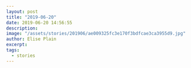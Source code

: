 ```yaml
---
layout: post
title: "2019-06-20"
date: 2019-06-20 14:56:55
description: 
image: "/assets/stories/201906/ae009325fc3e170f3bdfcae3ca3955d9.jpg"
author: Elise Plain
excerpt: 
tags: 
  - stories
---
```



<p></p>
